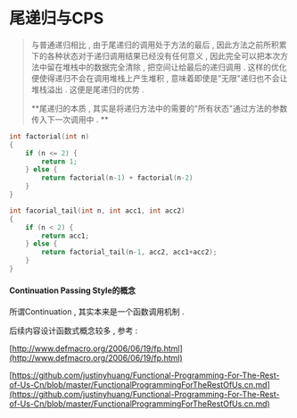 # 尾递归与CPS

> 与普通递归相比 , 由于尾递归的调用处于方法的最后 , 因此方法之前所积累下的各种状态对于递归调用结果已经没有任何意义 , 因此完全可以把本次方法中留在堆栈中的数据完全清除 , 把空间让给最后的递归调用 . 这样的优化便使得递归不会在调用堆栈上产生堆积 , 意味着即使是"无限"递归也不会让堆栈溢出 . 这便是尾递归的优势 .
>
> **尾递归的本质 , 其实是将递归方法中的需要的"所有状态"通过方法的参数传入下一次调用中 . **

```c
int factorial(int n)
{
    if (n <= 2) {
        return 1;
    } else {
        return factorial(n-1) + factorial(n-2)
    }
}

int facorial_tail(int n, int acc1, int acc2)
{
    if (n < 2) {
        return acc1;
    } else {
        return factorial_tail(n-1, acc2, acc1+acc2);
    }
}
```

#### Continuation Passing Style的概念

所谓Continuation , 其实本来是一个函数调用机制 .

后续内容设计函数式概念较多 , 参考 : 

[http://www.defmacro.org/2006/06/19/fp.html](http://www.defmacro.org/2006/06/19/fp.html)

[https://github.com/justinyhuang/Functional-Programming-For-The-Rest-of-Us-Cn/blob/master/FunctionalProgrammingForTheRestOfUs.cn.md](https://github.com/justinyhuang/Functional-Programming-For-The-Rest-of-Us-Cn/blob/master/FunctionalProgrammingForTheRestOfUs.cn.md)

